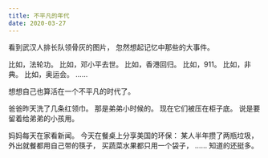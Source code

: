 ```yaml
---
title: 不平凡的年代
date: 2020-03-27
---
```

看到武汉人排长队领骨灰的图片，
忽然想起记忆中那些的大事件。

比如，法轮功。
比如，邓小平去世。
比如，香港回归。
比如，911。
比如，非典。
比如，奥运会。
……

想想自己也算活在一个不平凡的时代了。

爸爸昨天洗了几条红领巾。
那是弟弟小时候的。
现在它们被压在柜子底。
说是要留着给弟弟的小孩用。

妈妈每天在家看新闻。
今天在餐桌上分享美国的环保：
某人半年攒了两瓶垃圾，
外出就餐都用自己带的筷子，
买蔬菜水果都只用一个袋子，
……
知道的还挺多。
